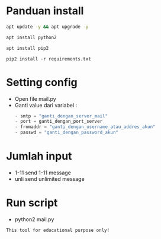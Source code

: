 # Panduan install
```bash
apt update -y && apt upgrade -y
```
```bash
apt install python2
```
```bash
apt install pip2
```
```python2
pip2 install -r requirements.txt
```
# Setting config
- Open file mail.py
- Ganti value dari variabel :
  ```python
  - smtp = "ganti_dengan_server_mail"
  - port = ganti_dengan_port_server
  - fromaddr = "ganti_dengan_username_atau_addres_akun"
  - passwd = "ganti_dengan_password_akun"
   ```
# Jumlah input
- 1-11 send 1-11 message
- unli send unlimited message
# Run script
- python2 mail.py

```txt
This tool for educational purpose only!
```
